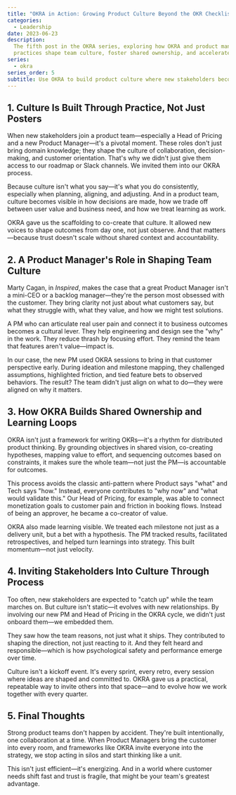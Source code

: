 ```yaml
---
title: "OKRA in Action: Growing Product Culture Beyond the OKR Checklist"
categories:
  - Leadership
date: 2023-06-23
description:
  The fifth post in the OKRA series, exploring how OKRA and product management
  practices shape team culture, foster shared ownership, and accelerate learning.
series:
  - okra
series_order: 5
subtitle: Use OKRA to build product culture where new stakeholders become co-creators, not just observers—fostering shared ownership and learning loops
---
```


## 1. Culture Is Built Through Practice, Not Just Posters

When new stakeholders join a product team—especially a Head of Pricing and a new Product Manager—it's a pivotal moment. These roles don't just bring domain knowledge; they shape the culture of collaboration, decision-making, and customer orientation. That's why we didn't just give them access to our roadmap or Slack channels. We invited them into our OKRA process.

Because culture isn't what you say—it's what you do consistently, especially when planning, aligning, and adjusting. And in a product team, culture becomes visible in how decisions are made, how we trade off between user value and business need, and how we treat learning as work.

OKRA gave us the scaffolding to co-create that culture. It allowed new voices to shape outcomes from day one, not just observe. And that matters—because trust doesn't scale without shared context and accountability.

## 2. A Product Manager's Role in Shaping Team Culture

Marty Cagan, in _Inspired_, makes the case that a great Product Manager isn't a mini-CEO or a backlog manager—they're the person most obsessed with the customer. They bring clarity not just about what customers say, but what they struggle with, what they value, and how we might test solutions.

A PM who can articulate real user pain and connect it to business outcomes becomes a cultural lever. They help engineering and design see the "why" in the work. They reduce thrash by focusing effort. They remind the team that features aren't value—impact is.

In our case, the new PM used OKRA sessions to bring in that customer perspective early. During ideation and milestone mapping, they challenged assumptions, highlighted friction, and tied feature bets to observed behaviors. The result? The team didn't just align on what to do—they were aligned on why it matters.

## 3. How OKRA Builds Shared Ownership and Learning Loops

OKRA isn't just a framework for writing OKRs—it's a rhythm for distributed product thinking. By grounding objectives in shared vision, co-creating hypotheses, mapping value to effort, and sequencing outcomes based on constraints, it makes sure the whole team—not just the PM—is accountable for outcomes.

This process avoids the classic anti-pattern where Product says "what" and Tech says "how." Instead, everyone contributes to "why now" and "what would validate this." Our Head of Pricing, for example, was able to connect monetization goals to customer pain and friction in booking flows. Instead of being an approver, he became a co-creator of value.

OKRA also made learning visible. We treated each milestone not just as a delivery unit, but a bet with a hypothesis. The PM tracked results, facilitated retrospectives, and helped turn learnings into strategy. This built momentum—not just velocity.

## 4. Inviting Stakeholders Into Culture Through Process

Too often, new stakeholders are expected to "catch up" while the team marches on. But culture isn't static—it evolves with new relationships. By involving our new PM and Head of Pricing in the OKRA cycle, we didn't just onboard them—we embedded them.

They saw how the team reasons, not just what it ships. They contributed to shaping the direction, not just reacting to it. And they felt heard and responsible—which is how psychological safety and performance emerge over time.

Culture isn't a kickoff event. It's every sprint, every retro, every session where ideas are shaped and committed to. OKRA gave us a practical, repeatable way to invite others into that space—and to evolve how we work together with every quarter.

## 5. Final Thoughts

Strong product teams don't happen by accident. They're built intentionally, one collaboration at a time. When Product Managers bring the customer into every room, and frameworks like OKRA invite everyone into the strategy, we stop acting in silos and start thinking like a unit.

This isn't just efficient—it's energizing. And in a world where customer needs shift fast and trust is fragile, that might be your team's greatest advantage.
